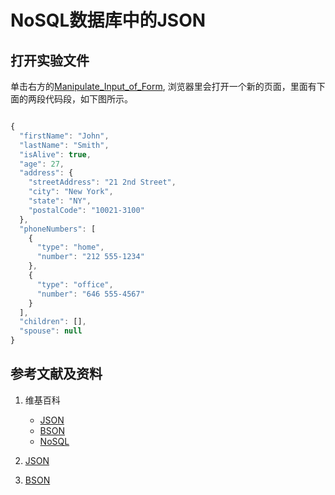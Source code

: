 # NoSQL数据库中的JSON

## 打开实验文件

单击右方的[Manipulate_Input_of_Form](https://codepen.io/quanbinn/pen/jOWWjwe), 浏览器里会打开一个新的页面，里面有下面的两段代码段，如下图所示。

```html
```

```javascript
{
  "firstName": "John",
  "lastName": "Smith",
  "isAlive": true,
  "age": 27,
  "address": {
    "streetAddress": "21 2nd Street",
    "city": "New York",
    "state": "NY",
    "postalCode": "10021-3100"
  },
  "phoneNumbers": [
    {
      "type": "home",
      "number": "212 555-1234"
    },
    {
      "type": "office",
      "number": "646 555-4567"
    }
  ],
  "children": [],
  "spouse": null
}
```

## 参考文献及资料

1. 维基百科
	- [JSON](https://en.wikipedia.org/wiki/JSON) 
	- [BSON](https://en.wikipedia.org/wiki/BSON) 
	- [NoSQL](https://en.wikipedia.org/wiki/NoSQL) 

2. [JSON](https://www.json.org/json-en.html) 

3. [BSON](http://bsonspec.org/) 


